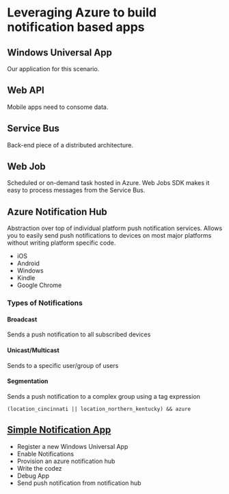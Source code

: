 # Leveraging Azure to build notification based apps

## Windows Universal App

Our application for this scenario.

## Web API

Mobile apps need to consome data.  

## Service Bus

Back-end piece of a distributed architecture. 

## Web Job

Scheduled or on-demand task hosted in Azure.  Web Jobs SDK makes it easy to process
messages from the Service Bus.

## Azure Notification Hub

Abstraction over top of individual platform push notification services.  Allows you to 
easily send push notifications to devices on most major platforms without writing platform specific
code.

* iOS
* Android
* Windows
* Kindle
* Google Chrome

### Types of Notifications

#### Broadcast

Sends a push notification to all subscribed devices

#### Unicast/Multicast

Sends to a specific user/group of users

#### Segmentation

Sends a push notification to a complex group using a tag expression

```
(location_cincinnati || location_northern_kentucky) && azure
```

## [Simple Notification App](WindowsUniversalApp.md)

* Register a new Windows Universal App
* Enable Notifications
* Provision an azure notification hub
* Write the codez
* Debug App
* Send push notification from notification hub



